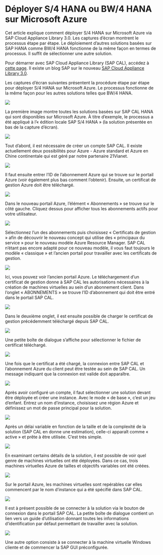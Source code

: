 <properties 
pageTitle="Déployer S/4 HANA ou BW/4 HANA sur Microsoft Azure | Microsoft Azure" 
description="Déployer S/4 HANA ou BW/4 HANA sur Microsoft Azure" 
services="virtual-machines-linux" 
documentationCenter="" 
authors="hermanndms" 
manager="timlt" 
editor="" 
tags="azure-resource-manager" 
  keywords=""/>
<tags  
  ms.service="virtual-machines-linux" 
  ms.devlang="na" 
  ms.topic="article" 
  ms.tgt_pltfrm="vm-linux" 
  ms.workload="infrastructure-services" 
  ms.date="09/15/2016" 
  ms.author="hermannd"/>


# Déployer S/4 HANA ou BW/4 HANA sur Microsoft Azure 

Cet article explique comment déployer S/4 HANA sur Microsoft Azure via SAP Cloud Appliance Library 3.0. Les captures d’écran montrent le processus étape par étape. Le déploiement d’autres solutions basées sur SAP HANA comme BW/4 HANA fonctionne de la même façon en termes de processus. Il suffit de sélectionner une autre solution.

Pour démarrer avec SAP Cloud Appliance Library (SAP CAL), accédez à [cette page](https://cal.sap.com/). Il existe un blog SAP sur le nouveau [SAP Cloud Appliance Library 3.0](http://scn.sap.com/community/cloud-appliance-library/blog/2016/05/27/sap-cloud-appliance-library-30-came-with-a-new-user-experience).


Les captures d’écran suivantes présentent la procédure étape par étape pour déployer S/4 HANA sur Microsoft Azure. Le processus fonctionne de la même façon pour les autres solutions telles que BW/4 HANA.


![](./media/virtual-machines-linux-sap-cal-s4h/s4h-pic-1b.jpg)

La première image montre toutes les solutions basées sur SAP CAL HANA qui sont disponibles sur Microsoft Azure. À titre d’exemple, le processus a été appliqué à l’« édition locale SAP S/4 HANA » (la solution présentée en bas de la capture d’écran).

![](./media/virtual-machines-linux-sap-cal-s4h/s4h-pic-2.jpg)

Tout d’abord, il est nécessaire de créer un compte SAP CAL. Il existe actuellement deux possibilités pour Azure - Azure standard et Azure en Chine continentale qui est géré par notre partenaire 21Vianet.

![](./media/virtual-machines-linux-sap-cal-s4h/s4h-pic3b.jpg)

Il faut ensuite entrer l’ID de l’abonnement Azure qui se trouve sur le portail Azure (voir également plus bas comment l’obtenir). Ensuite, un certificat de gestion Azure doit être téléchargé.

![](./media/virtual-machines-linux-sap-cal-s4h/s4h-pic6b.jpg)

Dans le nouveau portail Azure, l’élément « Abonnements » se trouve sur le côté gauche. Cliquez dessus pour afficher tous les abonnements actifs pour votre utilisateur.

![](./media/virtual-machines-linux-sap-cal-s4h/s4h-pic7b.jpg)

Sélectionnez l’un des abonnements puis choisissez « Certificats de gestion » afin de découvrir le nouveau concept qui utilise des « principaux du service » pour le nouveau modèle Azure Resource Manager. SAP CAL n’étant pas encore adapté pour ce nouveau modèle, il vous faut toujours le modèle « classique » et l’ancien portail pour travailler avec les certificats de gestion.

![](./media/virtual-machines-linux-sap-cal-s4h/s4h-pic4b.jpg)

Ici, vous pouvez voir l’ancien portail Azure. Le téléchargement d’un certificat de gestion donne à SAP CAL les autorisations nécessaires à la création de machines virtuelles au sein d’un abonnement client. Dans l’onglet « ABONNEMENTS » se trouve l’ID d’abonnement qui doit être entré dans le portail SAP CAL.

![](./media/virtual-machines-linux-sap-cal-s4h/s4h-pic5.jpg)

Dans le deuxième onglet, il est ensuite possible de charger le certificat de gestion précédemment téléchargé depuis SAP CAL.

![](./media/virtual-machines-linux-sap-cal-s4h/s4h-pic8.jpg)

Une petite boîte de dialogue s’affiche pour sélectionner le fichier de certificat téléchargé.

![](./media/virtual-machines-linux-sap-cal-s4h/s4h-pic9.jpg)

Une fois que le certificat a été chargé, la connexion entre SAP CAL et l’abonnement Azure du client peut être testée au sein de SAP CAL. Un message indiquant que la connexion est valide doit apparaître.

![](./media/virtual-machines-linux-sap-cal-s4h/s4h-pic10.jpg)

Après avoir configuré un compte, il faut sélectionner une solution devant être déployée et créer une instance. Avec le mode « de base », c’est un jeu d’enfant. Entrez un nom d’instance, choisissez une région Azure et définissez un mot de passe principal pour la solution.

![](./media/virtual-machines-linux-sap-cal-s4h/s4h-pic11.jpg)

Après un délai variable en fonction de la taille et de la complexité de la solution (SAP CAL en donne une estimation), celle-ci apparaît comme « active » et prête à être utilisée. C’est très simple.

![](./media/virtual-machines-linux-sap-cal-s4h/s4h-pic12.jpg)

En examinant certains détails de la solution, il est possible de voir quel genre de machines virtuelles ont été déployées. Dans ce cas, trois machines virtuelles Azure de tailles et objectifs variables ont été créées.

![](./media/virtual-machines-linux-sap-cal-s4h/s4h-pic13.jpg)

Sur le portail Azure, les machines virtuelles sont repérables car elles commencent par le nom d’instance qui a été spécifié dans SAP CAL.

![](./media/virtual-machines-linux-sap-cal-s4h/s4h-pic14b.jpg)

Il est à présent possible de se connecter à la solution via le bouton de connexion dans le portail SAP CAL. La petite boîte de dialogue contient un lien vers un guide d’utilisation donnant toutes les informations d’identification par défaut permettant de travailler avec la solution.

![](./media/virtual-machines-linux-sap-cal-s4h/s4h-pic15.jpg)

Une autre option consiste à se connecter à la machine virtuelle Windows cliente et de commencer la SAP GUI préconfigurée.

<!---HONumber=AcomDC_0921_2016-->